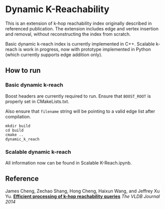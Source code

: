 # Dynamic K-Reachability
This is an extension of k-hop reachability index originally described in referenced publication. The extension includes edge and vertex insertion and removal, without reconstructing the index from scratch.

Basic dynamic k-reach index is currently implemented in C++. Scalable k-reach is work in progress, now with prototype implemented in Python (which currently supports edge addition only).

## How to run
### Basic dynamic k-reach
Boost headers are currently required to run. Ensure that `BOOST_ROOT` is properly set in CMakeLists.txt.

Also ensure that `filename` string will be pointing to a valid edge list after compilation.

```
mkdir build
cd build
cmake ..
dynamic_k_reach
```

### Scalable dynamic k-reach
All information now can be found in Scalable K-Reach.ipynb.

## Reference
James Cheng, Zechao Shang, Hong Cheng, Haixun Wang, and Jeffrey Xu Yu. [**Efficient processing of k-hop reachability queries**](http://link.springer.com/article/10.1007/s00778-013-0346-6) *The VLDB Journal 2014*
